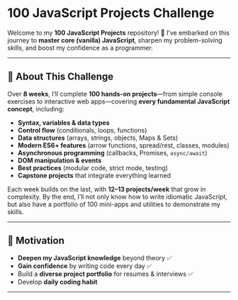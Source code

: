 # 100 JavaScript Projects Challenge

Welcome to my **100 JavaScript Projects** repository! 🎉 I’ve embarked on this journey to **master core (vanilla) JavaScript**, sharpen my problem-solving skills, and boost my confidence as a programmer.

---

## 📖 About This Challenge

Over **8 weeks**, I’ll complete **100 hands-on projects**—from simple console exercises to interactive web apps—covering **every fundamental JavaScript concept**, including:

- **Syntax, variables & data types**
- **Control flow** (conditionals, loops, functions)
- **Data structures** (arrays, strings, objects, Maps & Sets)
- **Modern ES6+ features** (arrow functions, spread/rest, classes, modules)
- **Asynchronous programming** (callbacks, Promises, `async/await`)
- **DOM manipulation & events**
- **Best practices** (modular code, strict mode, testing)
- **Capstone projects** that integrate everything learned

Each week builds on the last, with **12–13 projects/week** that grow in complexity. By the end, I’ll not only know how to write idiomatic JavaScript, but also have a portfolio of 100 mini-apps and utilities to demonstrate my skills.

---

## 🎯 Motivation

- **Deepen my JavaScript knowledge** beyond theory ✅
- **Gain confidence** by writing code every day ✅
- Build a **diverse project portfolio** for resumes & interviews ✅
- Develop **daily coding habit**

---
